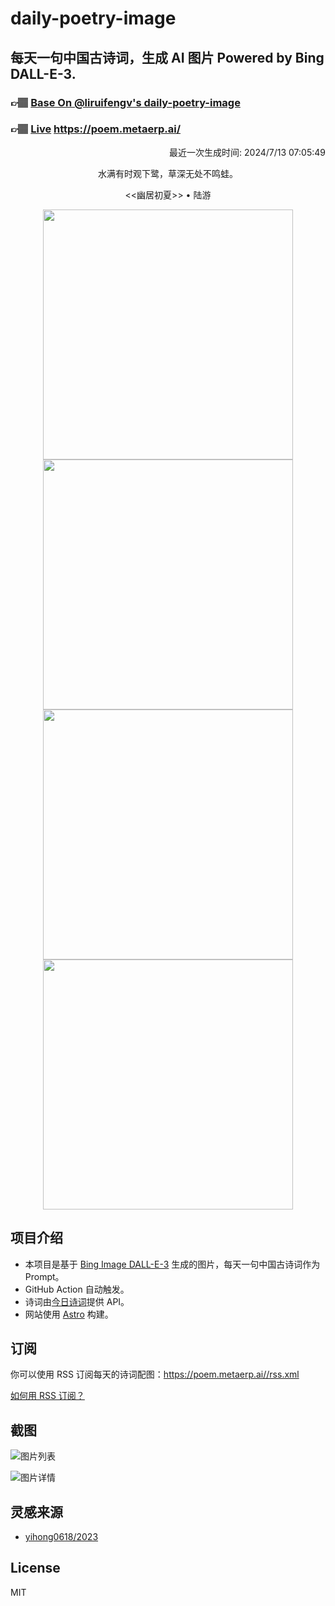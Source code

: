 
# daily-poetry-image

## 每天一句中国古诗词，生成 AI 图片 Powered by Bing DALL-E-3.

### 👉🏽 [Base On @liruifengv's daily-poetry-image](https://github.com/liruifengv/daily-poetry-image)

### 👉🏽 [Live](https://poem.metaerp.ai/) https://poem.metaerp.ai/

<p align="right">
  最近一次生成时间: 2024/7/13 07:05:49
</p>
<p align="center">
水满有时观下鹭，草深无处不鸣蛙。
</p>
<p align="center">
<<幽居初夏>> • 陆游
</p>
<p align="center">
<img src="https://tse2.mm.bing.net/th/id/OIG3.0PnOqjrNTH2XHr9gjVMT" height="400" width="400" />
<img src="https://tse1.mm.bing.net/th/id/OIG3.ZOfgLslnotUrK7ERR7Bg" height="400" width="400" />
<img src="https://tse3.mm.bing.net/th/id/OIG3.X.y6dEDfHvtJDKwhjQUf" height="400" width="400" />
<img src="https://tse1.mm.bing.net/th/id/OIG3.D3TVXP6nk6doY7Y.mRoB" height="400" width="400" />
</p>

## 项目介绍

-   本项目是基于 [Bing Image DALL-E-3](https://www.bing.com/images/create) 生成的图片，每天一句中国古诗词作为 Prompt。
-   GitHub Action 自动触发。
-   诗词由[今日诗词](https://www.jinrishici.com/)提供 API。
-   网站使用 [Astro](https://astro.build) 构建。

## 订阅

你可以使用 RSS 订阅每天的诗词配图：https://poem.metaerp.ai//rss.xml

[如何用 RSS 订阅？](https://zhuanlan.zhihu.com/p/55026716)

## 截图

![图片列表](./screenshots/01.png)

![图片详情](./screenshots/02.png)

## 灵感来源

-   [yihong0618/2023](https://github.com/yihong0618/2023)

## License

MIT
